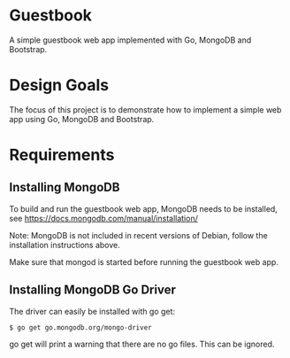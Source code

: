 # Guestbook

A simple guestbook web app implemented with Go, MongoDB and Bootstrap.

# Design Goals

The focus of this project is to demonstrate how to implement a simple web app using Go, MongoDB and Bootstrap.

# Requirements

## Installing MongoDB

To build and run the guestbook web app, MongoDB needs to be installed, see https://docs.mongodb.com/manual/installation/

Note: MongoDB is not included in recent versions of Debian, follow the installation instructions above.

Make sure that mongod is started before running the guestbook web app.

## Installing MongoDB Go Driver

The driver can easily be installed with go get:

```shell script
$ go get go.mongodb.org/mongo-driver
```

go get will print a warning that there are no go files. This can be ignored.